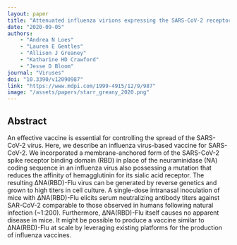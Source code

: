 ```yaml
---
layout: paper
title: "Attenuated influenza virions expressing the SARS-CoV-2 receptor-binding domain induce neutralizing antibodies in mice"
date: "2020-09-05"
authors: 
    - "Andrea N Loes"
    - "Lauren E Gentles"
    - "Allison J Greaney"
    - "Katharine HD Crawford"
    - "Jesse D Bloom"
journal: "Viruses"
doi: "10.3390/v12090987"
link: "https://www.mdpi.com/1999-4915/12/9/987"
image: "/assets/papers/starr_greany_2020.png"
---
```


## Abstract

An effective vaccine is essential for controlling the spread of the SARS-CoV-2 virus. Here, we describe an influenza virus-based vaccine for SARS-CoV-2. We incorporated a membrane-anchored form of the SARS-CoV-2 spike receptor binding domain (RBD) in place of the neuraminidase (NA) coding sequence in an influenza virus also possessing a mutation that reduces the affinity of hemagglutinin for its sialic acid receptor. The resulting ΔNA(RBD)-Flu virus can be generated by reverse genetics and grown to high titers in cell culture. A single-dose intranasal inoculation of mice with ΔNA(RBD)-Flu elicits serum neutralizing antibody titers against SAR-CoV-2 comparable to those observed in humans following natural infection (~1:200). Furthermore, ΔNA(RBD)-Flu itself causes no apparent disease in mice. It might be possible to produce a vaccine similar to ΔNA(RBD)-Flu at scale by leveraging existing platforms for the production of influenza vaccines.
